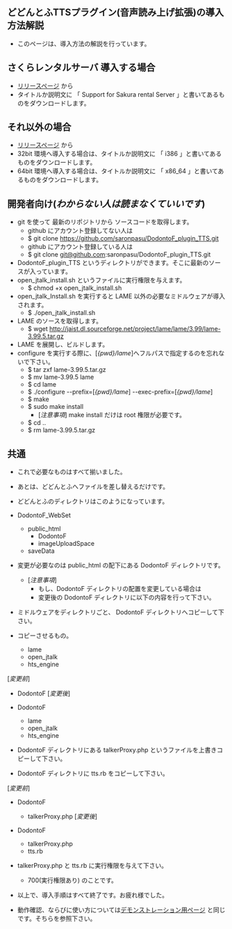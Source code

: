 ## どどんとふTTSプラグイン(音声読み上げ拡張)の導入方法解説
* このページは、導入方法の解説を行っています。


## さくらレンタルサーバ 導入する場合
* [リリースページ](https://github.com/saronpasu/DodontoF_plugin_TTS/releases) から
* タイトルか説明文に 「 Support for Sakura rental Server 」と書いてあるものをダウンロードします。


## それ以外の場合
* [リリースページ](https://github.com/saronpasu/DodontoF_plugin_TTS/releases) から
* 32bit 環境へ導入する場合は、タイトルか説明文に 「 i386 」と書いてあるものをダウンロードします。
* 64bit 環境へ導入する場合は、タイトルか説明文に 「 x86_64 」と書いてあるものをダウンロードします。


## 開発者向け(*わからない人は読まなくていいです*)
* git を使って 最新のリポジトリから ソースコードを取得します。
    * github にアカウント登録してない人は
    * $ git clone https://github.com/saronpasu/DodontoF_plugin_TTS.git
    * github にアカウント登録している人は
    * $ git clone git@github.com:saronpasu/DodontoF_plugin_TTS.git
* DodontoF_plugin_TTS というディレクトリができます。そこに最新のソースが入っています。
* open_jtalk_install.sh というファイルに実行権限を与えます。
    * $ chmod +x open_jtalk_install.sh
* open_jtalk_Install.sh を実行すると LAME 以外の必要なミドルウェアが導入されます。
    * $ ./open_jtalk_install.sh
* LAME のソースを取得します。
    * $ wget http://jaist.dl.sourceforge.net/project/lame/lame/3.99/lame-3.99.5.tar.gz
* LAME を展開し、ビルドします。
* configure を実行する際に、[*{pwd}/lame*]へフルパスで指定するのを忘れないで下さい。
    * $ tar zxf lame-3.99.5.tar.gz
    * $ mv lame-3.99.5 lame
    * $ cd lame
    * $ ./configure --prefix=[*{pwd}/lame*] --exec-prefix=[*{pwd}/lame*]
    * $ make
    * $ sudo make install
        * [*注意事項*] make install だけは root 権限が必要です。
    * $ cd ..
    * $ rm lame-3.99.5.tar.gz


## 共通
* これで必要なものはすべて揃いました。
* あとは、どどんとふへファイルを差し替えるだけです。


* どどんとふのディレクトリはこのようになっています。


* DodontoF_WebSet
    * public_html
        * DodontoF
        * imageUploadSpace
    * saveData


* 変更が必要なのは public_html の配下にある DodontoF ディレクトリです。
    * [*注意事項*]
        * もし、DodontoF ディレクトリの配置を変更している場合は
        * 変更後の DodontoF ディレクトリに以下の内容を行って下さい。
* ミドルウェアをディレクトリごと、 DodontoF ディレクトリへコピーして下さい。
* コピーさせるもの。
    * lame
    * open_jtalk
    * hts_engine


[*変更前*]
* DodontoF
[*変更後*]
* DodontoF
    * lame
    * open_jtalk
    * hts_engine


* DodontoF ディレクトリにある talkerProxy.php というファイルを上書きコピーして下さい。
* DodontoF ディレクトリに tts.rb をコピーして下さい。


[*変更前*]
* DodontoF
    * talkerProxy.php
[*変更後*]
* DodontoF
    * talkerProxy.php
    * tts.rb


* talkerProxy.php と tts.rb に実行権限を与えて下さい。
    * 700(実行権限あり) のことです。
* 以上で、導入手順はすべて終了です。お疲れ様でした。
* 動作確認、ならびに使い方については[デモンストレーション用ページ](https://github.com/saronpasu/DodontoF_plugin_TTS/wiki/%E3%83%87%E3%83%A2%E3%83%B3%E3%82%B9%E3%83%88%E3%83%AC%E3%83%BC%E3%82%B7%E3%83%A7%E3%83%B3%E7%94%A8%E3%81%A9%E3%81%A9%E3%82%93%E3%81%A8%E3%81%B5%E3%81%B8%E3%81%AE%E3%81%94%E6%A1%88%E5%86%85) と同じです。そちらを参照下さい。

